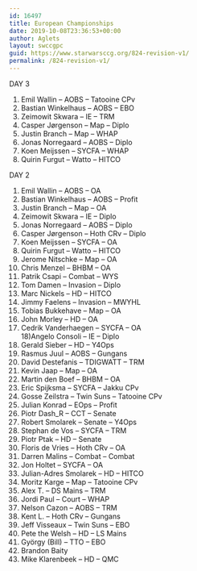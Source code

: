 ```yaml
---
id: 16497
title: European Championships
date: 2019-10-08T23:36:53+00:00
author: Aglets
layout: swccgpc
guid: https://www.starwarsccg.org/824-revision-v1/
permalink: /824-revision-v1/
---
```

DAY 3  
1) Emil Wallin – AOBS – Tatooine CPv  
2) Bastian Winkelhaus – AOBS – EBO  
3) Zeimowit Skwara – IE – TRM  
4) Casper Jørgenson – Map – Diplo  
5) Justin Branch – Map – WHAP  
6) Jonas Norregaard – AOBS – Diplo  
7) Koen Meijssen – SYCFA – WHAP  
8) Quirin Furgut – Watto – HITCO

DAY 2  
1) Emil Wallin – AOBS – OA  
2) Bastian Winkelhaus – AOBS – Profit  
3) Justin Branch – Map – OA  
4) Zeimowit Skwara – IE – Diplo  
5) Jonas Norregaard – AOBS – Diplo  
6) Casper Jørgenson – Hoth CRv – Diplo  
7) Koen Meijssen – SYCFA – OA  
8) Quirin Furgut – Watto – HITCO  
9) Jerome Nitschke – Map – OA  
10) Chris Menzel – BHBM – OA  
11) Patrik Csapi – Combat – WYS  
12) Tom Damen – Invasion – Diplo  
13) Marc Nickels – HD – HITCO  
14) Jimmy Faelens – Invasion – MWYHL  
15) Tobias Bukkehave – Map – OA  
16) John Morley – HD – OA  
17) Cedrik Vanderhaegen – SYCFA – OA  
18)Angelo Consoli – IE – Diplo  
19) Gerald Sieber – HD – Y4Ops  
20) Rasmus Juul – AOBS – Gungans  
21) David Destefanis – TDIGWATT – TRM  
22) Kevin Jaap – Map – OA  
23) Martin den Boef – BHBM – OA  
24) Eric Spijksma – SYCFA – Jakku CPv  
25) Gosse Zeilstra – Twin Suns – Tatooine CPv  
26) Julian Konrad – EOps – Profit  
27) Piotr Dash_R – CCT – Senate  
28) Robert Smolarek – Senate – Y4Ops  
29) Stephan de Vos – SYCFA – TRM  
30) Piotr Ptak – HD – Senate  
31) Floris de Vries – Hoth CRv – OA  
32) Darren Malins – Combat – Combat  
33) Jon Holtet – SYCFA – OA  
34) Julian-Adres Smolarek – HD – HITCO  
35) Moritz Karge – Map – Tatooine CPv  
36) Alex T. – DS Mains – TRM  
37) Jordi Paul – Court – WHAP  
38) Nelson Cazon – AOBS – TRM  
39) Kent L. – Hoth CRv – Gungans  
40) Jeff Visseaux – Twin Suns – EBO  
41) Pete the Welsh – HD – LS Mains  
42) György (Bill) – TTO – EBO  
43) Brandon Baity  
44) Mike Klarenbeek – HD – QMC